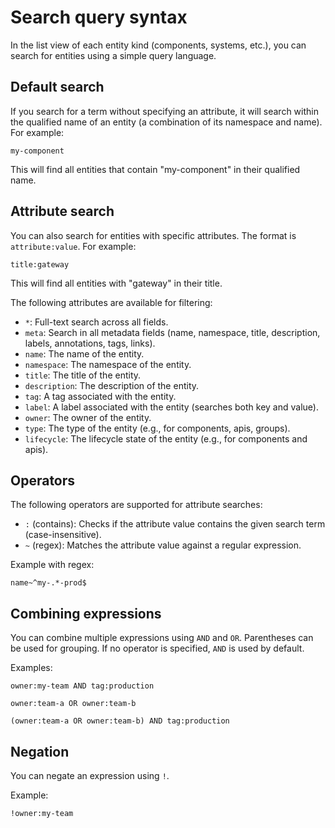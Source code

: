 # Search query syntax

In the list view of each entity kind (components, systems, etc.),
you can search for entities using a simple query language.

## Default search

If you search for a term without specifying an attribute, it will search
within the qualified name of an entity (a combination of its namespace
and name). For example:

```
my-component
```

This will find all entities that contain "my-component" in their qualified name.

## Attribute search

You can also search for entities with specific attributes. The format is `attribute:value`. For example:

```
title:gateway
```

This will find all entities with "gateway" in their title.

The following attributes are available for filtering:

* `*`: Full-text search across all fields.
* `meta`: Search in all metadata fields (name, namespace, title, description, labels, annotations, tags, links).
* `name`: The name of the entity.
* `namespace`: The namespace of the entity.
* `title`: The title of the entity.
* `description`: The description of the entity.
* `tag`: A tag associated with the entity.
* `label`: A label associated with the entity (searches both key and value).
* `owner`: The owner of the entity.
* `type`: The type of the entity (e.g., for components, apis, groups).
* `lifecycle`: The lifecycle state of the entity (e.g., for components and apis).

## Operators

The following operators are supported for attribute searches:

* `:` (contains): Checks if the attribute value contains the given search term (case-insensitive).
* `~` (regex): Matches the attribute value against a regular expression.

Example with regex:

```
name~^my-.*-prod$
```

## Combining expressions

You can combine multiple expressions using `AND` and `OR`. Parentheses can be used for grouping. If no operator is specified, `AND` is used by default.

Examples:

```
owner:my-team AND tag:production
```

```
owner:team-a OR owner:team-b
```

```
(owner:team-a OR owner:team-b) AND tag:production
```

## Negation

You can negate an expression using `!`.

Example:

```
!owner:my-team
```
